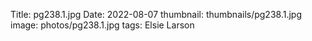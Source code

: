 Title: pg238.1.jpg
Date: 2022-08-07
thumbnail: thumbnails/pg238.1.jpg
image: photos/pg238.1.jpg
tags: Elsie Larson
